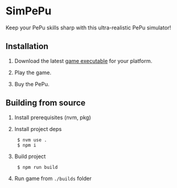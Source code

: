 # SimPePu

Keep your PePu skills sharp with this ultra-realistic PePu simulator!

## Installation

1. Download the latest [game executable](#) for your platform.

1. Play the game.

1. Buy the PePu.

## Building from source

1. Install prerequisites (nvm, pkg)

1. Install project deps

        $ nvm use .
        $ npm i

1. Build project

        $ npm run build

1. Run game from `./builds` folder
